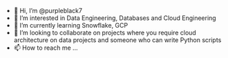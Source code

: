 - 👋 Hi, I’m @purpleblack7
- 👀 I’m interested in Data Engineering, Databases and Cloud Engineering
- 🌱 I’m currently learning Snowflake, GCP
- 💞️ I’m looking to collaborate on projects where you require cloud architecture on data projects and someone who can write Python scripts
- 📫 How to reach me ...

<!---
purpleblack7/purpleblack7 is a ✨ special ✨ repository because its `README.md` (this file) appears on your GitHub profile.
You can click the Preview link to take a look at your changes.
--->

